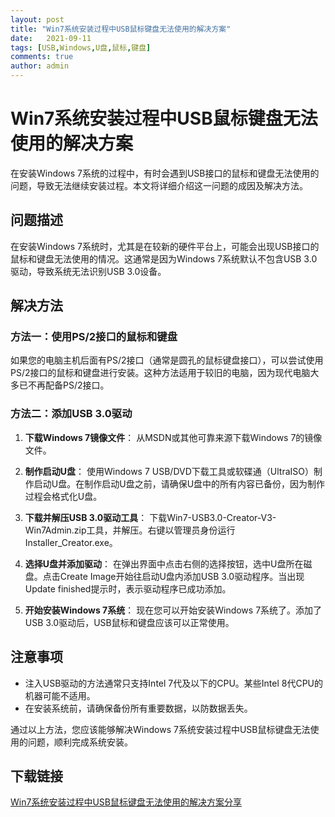 ```yaml
---
layout: post
title: "Win7系统安装过程中USB鼠标键盘无法使用的解决方案"
date:   2021-09-11
tags: [USB,Windows,U盘,鼠标,键盘]
comments: true
author: admin
---
```

# Win7系统安装过程中USB鼠标键盘无法使用的解决方案

在安装Windows 7系统的过程中，有时会遇到USB接口的鼠标和键盘无法使用的问题，导致无法继续安装过程。本文将详细介绍这一问题的成因及解决方法。

## 问题描述

在安装Windows 7系统时，尤其是在较新的硬件平台上，可能会出现USB接口的鼠标和键盘无法使用的情况。这通常是因为Windows 7系统默认不包含USB 3.0驱动，导致系统无法识别USB 3.0设备。

## 解决方法

### 方法一：使用PS/2接口的鼠标和键盘

如果您的电脑主机后面有PS/2接口（通常是圆孔的鼠标键盘接口），可以尝试使用PS/2接口的鼠标和键盘进行安装。这种方法适用于较旧的电脑，因为现代电脑大多已不再配备PS/2接口。

### 方法二：添加USB 3.0驱动

1. **下载Windows 7镜像文件**：
   从MSDN或其他可靠来源下载Windows 7的镜像文件。

2. **制作启动U盘**：
   使用Windows 7 USB/DVD下载工具或软碟通（UltraISO）制作启动U盘。在制作启动U盘之前，请确保U盘中的所有内容已备份，因为制作过程会格式化U盘。

3. **下载并解压USB 3.0驱动工具**：
   下载Win7-USB3.0-Creator-V3-Win7Admin.zip工具，并解压。右键以管理员身份运行Installer_Creator.exe。

4. **选择U盘并添加驱动**：
   在弹出界面中点击右侧的选择按钮，选中U盘所在磁盘。点击Create Image开始往启动U盘内添加USB 3.0驱动程序。当出现Update finished提示时，表示驱动程序已成功添加。

5. **开始安装Windows 7系统**：
   现在您可以开始安装Windows 7系统了。添加了USB 3.0驱动后，USB鼠标和键盘应该可以正常使用。

## 注意事项

- 注入USB驱动的方法通常只支持Intel 7代及以下的CPU。某些Intel 8代CPU的机器可能不适用。
- 在安装系统前，请确保备份所有重要数据，以防数据丢失。

通过以上方法，您应该能够解决Windows 7系统安装过程中USB鼠标键盘无法使用的问题，顺利完成系统安装。

## 下载链接

[Win7系统安装过程中USB鼠标键盘无法使用的解决方案分享](https://pan.quark.cn/s/04eb396f7408)